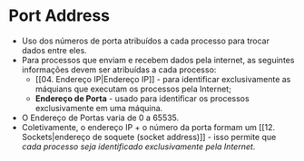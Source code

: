 # Port Address

- Uso dos números de porta atribuídos a cada processo para trocar dados entre eles.
- Para processos que enviam e recebem dados pela internet, as seguintes informações devem ser atribuídas a cada processo:
	- [[04. Endereço IP|Endereço IP]] - para identificar exclusivamente as máquians que executam os processos pela Internet;
	- **Endereço de Porta** - usado para identificar os processos exclusivamente em uma máquina.
- O Endereço de Portas varia de 0 a 65535.
- Coletivamente, o endereço IP + o número da porta formam um [[12. Sockets|endereço de soquete (socket address)]] - isso permite que *cada processo seja identificado exclusivamente pela Internet*.

